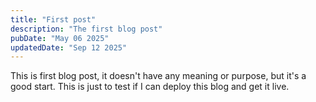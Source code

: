 ```yaml
---
title: "First post"
description: "The first blog post"
pubDate: "May 06 2025"
updatedDate: "Sep 12 2025"
---
```


This is first blog post, it doesn't have any meaning or purpose, but it's a good start. This is just to test if I can deploy this blog and get it live.
